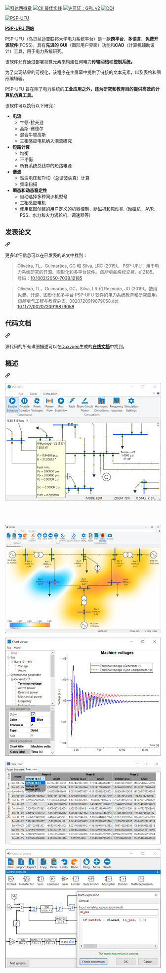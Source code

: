 <div class="Box-sc-g0xbh4-0 bJMeLZ js-snippet-clipboard-copy-unpositioned" data-hpc="true"><article class="markdown-body entry-content container-lg" itemprop="text"><p dir="auto"><a href="https://www.codacy.com/manual/Thales1330/PSP?utm_source=github.com&amp;utm_medium=referral&amp;utm_content=Thales1330/PSP&amp;utm_campaign=Badge_Grade" rel="nofollow"><img src="https://camo.githubusercontent.com/46446f2887d92b911a21f098398d70533054141875c0b4d928d404201fbe6cb2/68747470733a2f2f6170692e636f646163792e636f6d2f70726f6a6563742f62616467652f47726164652f6433326561653231346632333431633762316466633030343237346364356431" alt="科达西徽章" data-canonical-src="https://api.codacy.com/project/badge/Grade/d32eae214f2341c7b1dfc004274cd5d1" style="max-width: 100%;"></a>
<a href="https://bestpractices.coreinfrastructure.org/projects/3287" rel="nofollow"><img src="https://camo.githubusercontent.com/331c5c7ce23151a6f786e84fcf85e1b6f7ac1ab08a5ec1042f580a22a0379569/68747470733a2f2f626573747072616374696365732e636f7265696e6672617374727563747572652e6f72672f70726f6a656374732f333238372f6261646765" alt="CII 最佳实践" data-canonical-src="https://bestpractices.coreinfrastructure.org/projects/3287/badge" style="max-width: 100%;"></a>
<a href="https://www.gnu.org/licenses/old-licenses/gpl-2.0.en.html" rel="nofollow"><img src="https://camo.githubusercontent.com/3c7d7e5826bb015e1aa857e35ff7ed53ab1a2fa938b75baf0b819e533a10adec/68747470733a2f2f696d672e736869656c64732e696f2f62616467652f4c6963656e73652d47504c25323076322d626c75652e737667" alt="许可证：GPL v2" data-canonical-src="https://img.shields.io/badge/License-GPL%20v2-blue.svg" style="max-width: 100%;"></a>
<a href="https://zenodo.org/badge/latestdoi/64333860" rel="nofollow"><img src="https://camo.githubusercontent.com/1373e209c0e6d6b395d473f854a55a67988e39a0b9421fa36f39891758e362c5/68747470733a2f2f7a656e6f646f2e6f72672f62616467652f36343333333836302e737667" alt="DOI" data-canonical-src="https://zenodo.org/badge/64333860.svg" style="max-width: 100%;"></a></p>
<p dir="auto"><a target="_blank" rel="noopener noreferrer" href="/Thales1330/PSP/blob/master/docs/doxygen/html/logoHeader.png"><img src="/Thales1330/PSP/raw/master/docs/doxygen/html/logoHeader.png" alt="PSP-UFU" style="max-width: 100%;"></a></p>
<p dir="auto"><a href="https://thales1330.github.io/PSP/" rel="nofollow"><strong><font style="vertical-align: inherit;"><font style="vertical-align: inherit;">PSP-UFU 网站</font></font></strong></a></p>
<p dir="auto"><font style="vertical-align: inherit;"><font style="vertical-align: inherit;">PSP-UFU（乌贝兰迪亚联邦大学电力系统平台）是一款</font></font><strong><font style="vertical-align: inherit;"><font style="vertical-align: inherit;">跨平台</font></font></strong><font style="vertical-align: inherit;"><font style="vertical-align: inherit;">、</font></font><strong><font style="vertical-align: inherit;"><font style="vertical-align: inherit;">多语言</font></font></strong><font style="vertical-align: inherit;"><font style="vertical-align: inherit;">、</font></font><strong><font style="vertical-align: inherit;"><font style="vertical-align: inherit;">免费开源软件</font></font></strong><font style="vertical-align: inherit;"><font style="vertical-align: inherit;">(FOSS)，具有</font></font><strong><font style="vertical-align: inherit;"><font style="vertical-align: inherit;">先进的 GUI</font></font></strong><font style="vertical-align: inherit;"><font style="vertical-align: inherit;">（图形用户界面）功能和</font></font><strong><font style="vertical-align: inherit;"><font style="vertical-align: inherit;">CAD</font></font></strong><font style="vertical-align: inherit;"><font style="vertical-align: inherit;">（计算机辅助设计）工具，用于电力系统研究。</font></font></p>
<p dir="auto"><font style="vertical-align: inherit;"><font style="vertical-align: inherit;">该软件允许通过部署视觉元素</font><font style="vertical-align: inherit;">来构建任何电力</font></font><strong><font style="vertical-align: inherit;"><font style="vertical-align: inherit;">传输网络</font></font></strong><font style="vertical-align: inherit;"><font style="vertical-align: inherit;">和</font></font><strong><font style="vertical-align: inherit;"><font style="vertical-align: inherit;">控制系统。</font></font></strong><font style="vertical-align: inherit;"></font></p>
<p dir="auto"><font style="vertical-align: inherit;"><font style="vertical-align: inherit;">为了实现结果的可视化，该程序在主屏幕中提供了链接的文本元素，以及表格和图形编辑器。</font></font></p>
<p dir="auto"><font style="vertical-align: inherit;"><font style="vertical-align: inherit;">PSP-UFU 旨在</font><font style="vertical-align: inherit;">除了</font><font style="vertical-align: inherit;">电力系统的</font><strong><font style="vertical-align: inherit;">工业应用之外，还为</font></strong></font><strong><font style="vertical-align: inherit;"><font style="vertical-align: inherit;">研究和教育目的提供高效的计算机仿真工具。</font></font></strong><font style="vertical-align: inherit;"></font><strong><font style="vertical-align: inherit;"></font></strong><font style="vertical-align: inherit;"></font></p>
<p dir="auto"><font style="vertical-align: inherit;"><font style="vertical-align: inherit;">该软件可以执行以下研究：</font></font></p>
<ul dir="auto">
<li><strong><font style="vertical-align: inherit;"><font style="vertical-align: inherit;">电流</font></font></strong>
<ul dir="auto">
<li><font style="vertical-align: inherit;"><font style="vertical-align: inherit;">牛顿-拉夫逊</font></font></li>
<li><font style="vertical-align: inherit;"><font style="vertical-align: inherit;">高斯-赛德尔</font></font></li>
<li><font style="vertical-align: inherit;"><font style="vertical-align: inherit;">混合牛顿高斯</font></font></li>
<li><font style="vertical-align: inherit;"><font style="vertical-align: inherit;">三相感应电机纳入潮流研究</font></font></li>
</ul>
</li>
<li><strong><font style="vertical-align: inherit;"><font style="vertical-align: inherit;">短路计算</font></font></strong>
<ul dir="auto">
<li><font style="vertical-align: inherit;"><font style="vertical-align: inherit;">均衡</font></font></li>
<li><font style="vertical-align: inherit;"><font style="vertical-align: inherit;">不平衡</font></font></li>
<li><font style="vertical-align: inherit;"><font style="vertical-align: inherit;">所有系统总线中的短路电源</font></font></li>
</ul>
</li>
<li><strong><font style="vertical-align: inherit;"><font style="vertical-align: inherit;">谐波</font></font></strong>
<ul dir="auto">
<li><font style="vertical-align: inherit;"><font style="vertical-align: inherit;">谐波电压和THD（总谐波失真）计算</font></font></li>
<li><font style="vertical-align: inherit;"><font style="vertical-align: inherit;">频率扫描</font></font></li>
</ul>
</li>
<li><strong><font style="vertical-align: inherit;"><font style="vertical-align: inherit;">瞬态和动态稳定性</font></font></strong>
<ul dir="auto">
<li><font style="vertical-align: inherit;"><font style="vertical-align: inherit;">自动选择多种同步机型号</font></font></li>
<li><font style="vertical-align: inherit;"><font style="vertical-align: inherit;">三相感应电机</font></font></li>
<li><font style="vertical-align: inherit;"><font style="vertical-align: inherit;">使用框图创建的用户定义的机器控制、励磁机和原动机（励磁机、AVR、PSS、水力和火力涡轮机、调速器等）</font></font></li>
</ul>
</li>
</ul>
<div class="markdown-heading" dir="auto"><h2 tabindex="-1" class="heading-element" dir="auto"><a href="#header-2"></a><font style="vertical-align: inherit;"><font style="vertical-align: inherit;">发表论文</font></font></h2><a id="user-content-published-papers" class="anchor" aria-label="永久链接：已发表的论文" href="#published-papers"><svg class="octicon octicon-link" viewBox="0 0 16 16" version="1.1" width="16" height="16" aria-hidden="true"><path d="m7.775 3.275 1.25-1.25a3.5 3.5 0 1 1 4.95 4.95l-2.5 2.5a3.5 3.5 0 0 1-4.95 0 .751.751 0 0 1 .018-1.042.751.751 0 0 1 1.042-.018 1.998 1.998 0 0 0 2.83 0l2.5-2.5a2.002 2.002 0 0 0-2.83-2.83l-1.25 1.25a.751.751 0 0 1-1.042-.018.751.751 0 0 1-.018-1.042Zm-4.69 9.64a1.998 1.998 0 0 0 2.83 0l1.25-1.25a.751.751 0 0 1 1.042.018.751.751 0 0 1 .018 1.042l-1.25 1.25a3.5 3.5 0 1 1-4.95-4.95l2.5-2.5a3.5 3.5 0 0 1 4.95 0 .751.751 0 0 1-.018 1.042.751.751 0 0 1-1.042.018 1.998 1.998 0 0 0-2.83 0l-2.5 2.5a1.998 1.998 0 0 0 0 2.83Z"></path></svg></a></div>
<p dir="auto"><font style="vertical-align: inherit;"><font style="vertical-align: inherit;">更多详细信息可以在已发表的论文中找到：</font></font></p>
<blockquote>
<p dir="auto"><font style="vertical-align: inherit;"><font style="vertical-align: inherit;">Oliveira, TL、Guimarães, GC 和 Silva, LRC (2019)。 PSP-UFU：用于电力系统研究的开源、图形化和多平台软件。</font></font><em><font style="vertical-align: inherit;"><font style="vertical-align: inherit;">国际电能系统交易</font></font></em><font style="vertical-align: inherit;"><font style="vertical-align: inherit;">，e12185。号码：</font></font><a href="https://doi.org/10.1002/2050-7038.12185" rel="nofollow"><font style="vertical-align: inherit;"><font style="vertical-align: inherit;">10.1002/2050-7038.12185</font></font></a></p>
</blockquote>
<blockquote>
<p dir="auto"><font style="vertical-align: inherit;"><font style="vertical-align: inherit;">Oliveira, TL、Guimarães, GC、Silva, LR 和 Rezende, JO (2019)。使用免费、开源、图形化和多平台 PSP-UFU 软件的电力系统教育和研究应用。</font></font><em><font style="vertical-align: inherit;"><font style="vertical-align: inherit;">国际电气工程与教育杂志</font></font></em><font style="vertical-align: inherit;"><font style="vertical-align: inherit;">，0020720919879058.doi: </font></font><a href="https://doi.org/10.1177/0020720919879058" rel="nofollow"><font style="vertical-align: inherit;"><font style="vertical-align: inherit;">10.1177/0020720919879058</font></font></a></p>
</blockquote>
<div class="markdown-heading" dir="auto"><h2 tabindex="-1" class="heading-element" dir="auto"><a href="#header-2"></a><font style="vertical-align: inherit;"><font style="vertical-align: inherit;">代码文档</font></font></h2><a id="user-content-code-documentation" class="anchor" aria-label="永久链接：代码文档" href="#code-documentation"><svg class="octicon octicon-link" viewBox="0 0 16 16" version="1.1" width="16" height="16" aria-hidden="true"><path d="m7.775 3.275 1.25-1.25a3.5 3.5 0 1 1 4.95 4.95l-2.5 2.5a3.5 3.5 0 0 1-4.95 0 .751.751 0 0 1 .018-1.042.751.751 0 0 1 1.042-.018 1.998 1.998 0 0 0 2.83 0l2.5-2.5a2.002 2.002 0 0 0-2.83-2.83l-1.25 1.25a.751.751 0 0 1-1.042-.018.751.751 0 0 1-.018-1.042Zm-4.69 9.64a1.998 1.998 0 0 0 2.83 0l1.25-1.25a.751.751 0 0 1 1.042.018.751.751 0 0 1 .018 1.042l-1.25 1.25a3.5 3.5 0 1 1-4.95-4.95l2.5-2.5a3.5 3.5 0 0 1 4.95 0 .751.751 0 0 1-.018 1.042.751.751 0 0 1-1.042.018 1.998 1.998 0 0 0-2.83 0l-2.5 2.5a1.998 1.998 0 0 0 0 2.83Z"></path></svg></a></div>
<p dir="auto"><font style="vertical-align: inherit;"><font style="vertical-align: inherit;">源代码的所有详细描述可以在</font><a href="http://www.doxygen.org" rel="nofollow"><font style="vertical-align: inherit;">Doxygen</font></a><font style="vertical-align: inherit;">生成的</font></font><a href="https://thales1330.github.io/PSP/doxygen/html/index.html" rel="nofollow"><strong><font style="vertical-align: inherit;"><font style="vertical-align: inherit;">在线文档</font></font></strong></a><font style="vertical-align: inherit;"><font style="vertical-align: inherit;">中找到。</font></font><a href="http://www.doxygen.org" rel="nofollow"><font style="vertical-align: inherit;"></font></a><font style="vertical-align: inherit;"></font></p>
<div class="markdown-heading" dir="auto"><h2 tabindex="-1" class="heading-element" dir="auto"><a href="#header-2"></a><font style="vertical-align: inherit;"><font style="vertical-align: inherit;">概述</font></font></h2><a id="user-content-overview" class="anchor" aria-label="永久链接：概述" href="#overview"><svg class="octicon octicon-link" viewBox="0 0 16 16" version="1.1" width="16" height="16" aria-hidden="true"><path d="m7.775 3.275 1.25-1.25a3.5 3.5 0 1 1 4.95 4.95l-2.5 2.5a3.5 3.5 0 0 1-4.95 0 .751.751 0 0 1 .018-1.042.751.751 0 0 1 1.042-.018 1.998 1.998 0 0 0 2.83 0l2.5-2.5a2.002 2.002 0 0 0-2.83-2.83l-1.25 1.25a.751.751 0 0 1-1.042-.018.751.751 0 0 1-.018-1.042Zm-4.69 9.64a1.998 1.998 0 0 0 2.83 0l1.25-1.25a.751.751 0 0 1 1.042.018.751.751 0 0 1 .018 1.042l-1.25 1.25a3.5 3.5 0 1 1-4.95-4.95l2.5-2.5a3.5 3.5 0 0 1 4.95 0 .751.751 0 0 1-.018 1.042.751.751 0 0 1-1.042.018 1.998 1.998 0 0 0-2.83 0l-2.5 2.5a1.998 1.998 0 0 0 0 2.83Z"></path></svg></a></div>
<p dir="auto"><a target="_blank" rel="noopener noreferrer" href="https://github.com/Thales1330/PSP/blob/master/docs/images/ss_1.png"><img src="https://github.com/Thales1330/PSP/raw/master/docs/images/ss_1.png" alt="" style="max-width: 100%;"></a></p>
<p dir="auto"><a target="_blank" rel="noopener noreferrer" href="https://github.com/Thales1330/PSP/blob/master/docs/images/ss_1_1.png"><img src="https://github.com/Thales1330/PSP/raw/master/docs/images/ss_1_1.png" alt="" style="max-width: 100%;"></a></p>
<p dir="auto"><a target="_blank" rel="noopener noreferrer" href="https://github.com/Thales1330/PSP/blob/master/docs/images/ss_1_2.png"><img src="https://github.com/Thales1330/PSP/raw/master/docs/images/ss_1_2.png" alt="" style="max-width: 100%;"></a></p>
<p dir="auto"><a target="_blank" rel="noopener noreferrer" href="https://github.com/Thales1330/PSP/blob/master/docs/images/ss_22.png"><img src="https://github.com/Thales1330/PSP/raw/master/docs/images/ss_22.png" alt="" style="max-width: 100%;"></a></p>
<p dir="auto"><a target="_blank" rel="noopener noreferrer" href="https://github.com/Thales1330/PSP/blob/master/docs/images/ss_3.png"><img src="https://github.com/Thales1330/PSP/raw/master/docs/images/ss_3.png" alt="" style="max-width: 100%;"></a></p>
<p dir="auto"><a target="_blank" rel="noopener noreferrer" href="https://github.com/Thales1330/PSP/blob/master/docs/images/ss_5.png"><img src="https://github.com/Thales1330/PSP/raw/master/docs/images/ss_5.png" alt="" style="max-width: 100%;"></a></p>
<p dir="auto"><a target="_blank" rel="noopener noreferrer" href="https://github.com/Thales1330/PSP/blob/master/docs/images/ss_4.png"><img src="https://github.com/Thales1330/PSP/raw/master/docs/images/ss_4.png" alt="" style="max-width: 100%;"></a></p>
</article></div>
